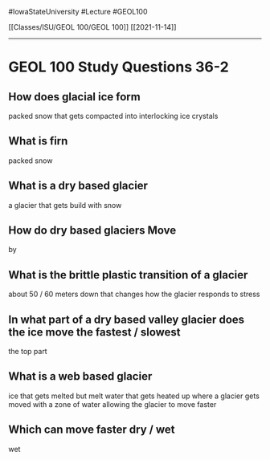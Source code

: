 
#IowaStateUniversity  #Lecture  #GEOL100

[[Classes/ISU/GEOL 100/GEOL 100]] [[2021-11-14]]

---


# GEOL 100 Study Questions 36-2

## How does glacial ice form 

packed snow that gets compacted into interlocking ice crystals 

## What is firn

packed snow 

## What is a dry based glacier 

a glacier that gets build with snow

## How do dry based glaciers Move

by 

## What is the brittle plastic transition of a glacier

about 50 / 60 meters down that changes how the glacier responds to stress

## In what part of a dry based valley glacier does the ice move the fastest / slowest 

the top part 


## What is a web based glacier

ice that gets melted but melt water that gets heated up where a glacier gets moved with a zone of water allowing the glacier to move faster 

## Which can move faster dry / wet

wet